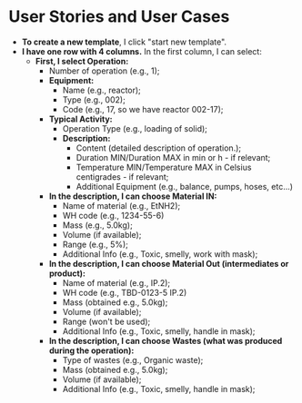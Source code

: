 # User Stories and User Cases

- **To create a new template**, I click "start new template".
- **I have one row with 4 columns.** In the first column, I can select:
  - **First, I select Operation:**
    - Number of operation (e.g., 1);
    - **Equipment:**
      - Name (e.g., reactor);
      - Type (e.g., 002);
      - Code (e.g., 17, so we have reactor 002-17);
    - **Typical Activity:**
      - Operation Type (e.g., loading of solid);
      - **Description:**
        - Content (detailed description of operation.);
        - Duration MIN/Duration MAX in min or h - if relevant;
        - Temperature MIN/Temperature MAX in Celsius centigrades - if relevant;
        - Additional Equipment (e.g., balance, pumps, hoses, etc...)
    - **In the description, I can choose Material IN:**
      - Name of material (e.g., EtNH2);
      - WH code (e.g., 1234-55-6)
      - Mass (e.g., 5.0kg);
      - Volume (if available);
      - Range (e.g., 5%);
      - Additional Info (e.g., Toxic, smelly, work with mask);
    - **In the description, I can choose Material Out (intermediates or product):**
      - Name of material (e.g., IP.2);
      - WH code (e.g., TBD-0123-5 IP.2)
      - Mass (obtained e.g., 5.0kg);
      - Volume (if available);
      - Range (won't be used);
      - Additional Info (e.g., Toxic, smelly, handle in mask);
    - **In the description, I can choose Wastes (what was produced during the operation):**
      - Type of wastes (e.g., Organic waste);
      - Mass (obtained e.g., 5.0kg);
      - Volume (if available);
      - Additional Info (e.g., Toxic, smelly, handle in mask);
